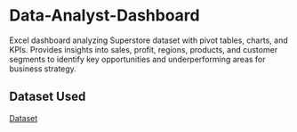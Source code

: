 # Data-Analyst-Dashboard
Excel dashboard analyzing Superstore dataset with pivot tables, charts, and KPIs. Provides insights into sales, profit, regions, products, and customer segments to identify key opportunities and underperforming areas for business strategy.

## Dataset Used
<a href="https://excel.cloud.microsoft/open/onedrive/?docId=6FA70A1C5790ED23%21sba9236a3ea84469d9eed6feacd23131a&driveId=6FA70A1C5790ED23">Dataset</a>
